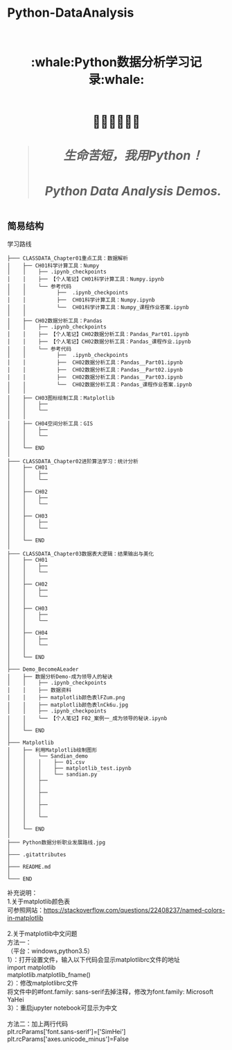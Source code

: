 # Python-DataAnalysis
</br>
<h1 align="center">:whale:Python数据分析学习记录:whale:</h></br>
</br>
<p align="center">🍭🍭🍭👋👋👋</p>

> <h5>生命苦短，我用Python！</h5>
> <h5>Python Data Analysis Demos.</h5>

## 简易结构
学习路线
```
├─── CLASSDATA_Chapter01重点工具：数据解析
│    ├── CH01科学计算工具：Numpy
│    │    ├── .ipynb_checkpoints
│    │    ├── 【个人笔记】CH01科学计算工具：Numpy.ipynb
│    │    └── 参考代码
│    │          ├──  .ipynb_checkpoints
│    │          ├──  CH01科学计算工具：Numpy.ipynb
│    │          └──  CH01科学计算工具：Numpy_课程作业答案.ipynb
│    │
│    ├── CH02数据分析工具：Pandas
│    │    ├── .ipynb_checkpoints
│    │    ├── 【个人笔记】CH02数据分析工具：Pandas_Part01.ipynb
│    │    ├── 【个人笔记】CH02数据分析工具：Pandas_课程作业.ipynb
│    │    └── 参考代码
│    │          ├──  .ipynb_checkpoints
│    │          ├──  CH02数据分析工具：Pandas__Part01.ipynb
│    │          ├──  CH02数据分析工具：Pandas__Part02.ipynb
│    │          ├──  CH02数据分析工具：Pandas__Part03.ipynb
│    │          └──  CH02数据分析工具：Pandas_课程作业答案.ipynb
│    │
│    ├── CH03图标绘制工具：Matplotlib
│    │    ├── 
│    │    └── 
│    │
│    ├── CH04空间分析工具：GIS
│    │    ├── 
│    │    └── 
│    │
│    └── END 
│
├─── CLASSDATA_Chapter02进阶算法学习：统计分析
│    ├── CH01
│    │    ├── 
│    │    └── 
│    │
│    ├── CH02
│    │    ├── 
│    │    └── 
│    │
│    ├── CH03
│    │    ├── 
│    │    └── 
│    │
│    └── END  
│
├─── CLASSDATA_Chapter03数据表大逻辑：结果输出与美化
│    ├── CH01
│    │    ├── 
│    │    └── 
│    │
│    ├── CH02
│    │    ├── 
│    │    └── 
│    │
│    ├── CH03
│    │    ├── 
│    │    └── 
│    │
│    ├── CH04
│    │    ├── 
│    │    └── 
│    │
│    └── END 
│
├─── Demo_BecomeALeader 
│    ├── 数据分析Demo-成为领导人的秘诀
│    │    ├── .ipynb_checkpoints
│    │    ├── 数据资料
│    │    ├── matplotlib颜色表lFZum.png
│    │    ├── matplotlib颜色表lnCk6u.jpg
│    │    ├── .ipynb_checkpoints
│    │    └── 【个人笔记】F02_案例一_成为领导的秘诀.ipynb
│    │
│    └── END 
│
├─── Matplotlib 
│    ├── 利用Matplotlib绘制图形
│    │    └── Sandian_demo
│    │    │    ├── 01.csv
│    │    │    ├── matplotlib_test.ipynb
│    │    │    └── sandian.py
│    │    ├── 
│    │    │
│    │    ├── 
│    │    │
│    │    ├── 
│    │    │
│    │    └──
│    │
│    └── END 
│
├─── Python数据分析职业发展路线.jpg
│
├─── .gitattributes
│
├─── README.md
│
└─── END
```

补充说明：</br>
1.关于matplotlib颜色表</br>
可参照网站：https://stackoverflow.com/questions/22408237/named-colors-in-matplotlib
</br>
</br>
2.关于matplotlib中文问题</br>
方法一：</br>
（平台：windows,python3.5）</br>
1）：打开设置文件，输入以下代码会显示matplotlibrc文件的地址</br>
import matplotlib </br>
matplotlib.matplotlib_fname() </br>
2）：修改matplotlibrc文件</br>
将文件中的#font.family: sans-serif去掉注释，修改为font.family: Microsoft YaHei </br>
3）：重启jupyter notebook可显示为中文</br>
</br>
方法二：加上两行代码</br>
plt.rcParams['font.sans-serif']=['SimHei'] </br>
plt.rcParams['axes.unicode_minus']=False </br>



